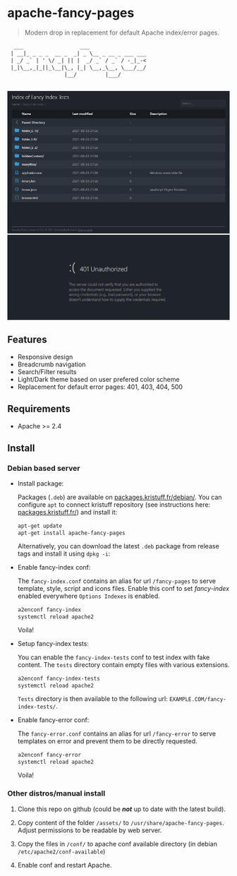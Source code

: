 # apache-fancy-pages

> Modern drop in replacement for default Apache index/error pages. 

```
  ___                  ___
 | __|_ _ _ _  __ _  _| _ \__ _ __ _ ___ ___
 | _/ _` | ' \/ _| || |  _/ _` / _` / -_|_-<
 |_|\__,_|_||_\__|\_, |_| \__,_\__, \___/__/
                  |__/         |___/
 
```

![preview_dark](/screenshots/after_dark.png)
![preview_401](/screenshots/401_dark.png)


## Features
- Responsive design
- Breadcrumb navigation
- Search/Filter results
- Light/Dark theme based on user prefered color scheme  
- Replacement for default error pages: 401, 403, 404, 500

## Requirements
- Apache >= 2.4 


## Install

### Debian based server

-   Install package:

    Packages (`.deb`) are available on [packages.kristuff.fr/debian/](https://packages.kristuff.fr/debian/). You can configure `apt` to connect kristuff repository (see instructions here: [packages.kristuff.fr/](https://packages.kristuff.fr/)) and install it: 

    ```.language-bash
    apt-get update
    apt-get install apache-fancy-pages
    ```
    
    Alternatively, you can download the latest `.deb` package from release tags and install it using `dpkg -i`:

-   Enable fancy-index conf:

    The `fancy-index.conf` contains an alias for url `/fancy-pages` to serve template, style, script and icons files. Enable this conf to set *fancy-index* enabled everywhere `Options Indexes` is enabled.
    
    ```
    a2enconf fancy-index
    systemctl reload apache2
    ```

    Voila! 


-   Setup fancy-index tests:
    
    You can enable the `fancy-index-tests` conf to test index with fake content. The `tests` directory contain empty files with various extensions. 

    ```
    a2enconf fancy-index-tests
    systemctl reload apache2
    ```

    `Tests` directory is then available to the following url: `EXAMPLE.COM/fancy-index-tests/`.


-   Enable fancy-error conf:

    The `fancy-error.conf` contains an alias for url `/fancy-error` to serve templates on error and prevent them to be directly requested. 
    
    ```
    a2enconf fancy-error
    systemctl reload apache2
    ```

    Voila! 


### Other distros/manual install

1.  Clone this repo on github (could be ***not*** up to date with the latest build).

2.  Copy content of the folder `/assets/` to `/usr/share/apache-fancy-pages`. Adjust permissions to be readable by web server. 

3.  Copy the files in `/conf/` to apache conf available directory (in debian `/etc/apache2/conf-available`)

4.  Enable conf and restart Apache. 


